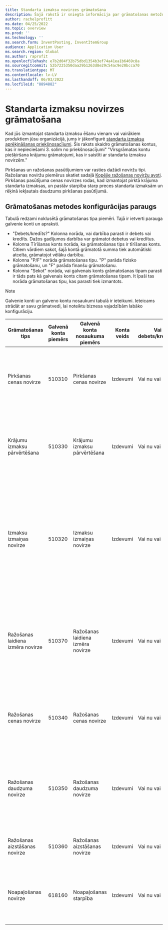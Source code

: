 ```yaml
---
title: Standarta izmaksu novirzes grāmatošana
description: Šajā rakstā ir sniegta informācija par grāmatošanas metožu iestatīšanu standarta izmaksu grāmatošanā.
author: rachelprofitt
ms.date: 04/25/2022
ms.topic: overview
ms.prod: ''
ms.technology: ''
ms.search.form: InventPosting, InventItemGroup
audience: Application User
ms.search.region: Global
ms.author: raprofit
ms.openlocfilehash: e7b2d04f32b75dbd1354b3ef74a41ea1b6469c8a
ms.sourcegitcommit: 52b7225350daa29b1263d8e29c54ac9e20bcca70
ms.translationtype: MT
ms.contentlocale: lv-LV
ms.lasthandoff: 06/03/2022
ms.locfileid: "8894882"
---
```

# <a name="standard-cost-variance-posting"></a>Standarta izmaksu novirzes grāmatošana

Kad jūs izmantojat standarta izmaksu ēšanu vienam vai vairākiem produktiem jūsu organizācijā, jums ir jākonfigurē [standarta izmaksu aprēķināšanas priekšnosacījumi](/supply-chain/cost-management/prerequisites-standard-costs.md). Šis raksts skaidro grāmatošanas kontus, kas ir nepieciešami 3. solim no priekšnosacījumi" "Virsgrāmatas kontu piešķiršana krājumu grāmatojumi, kas ir saistīti ar standarta izmaksu novirzēm."

Pirkšanas un ražošanas pasūtījumiem var rasties dažādi noviržu tipi. Ražošanas noviržu piemērus skatiet sadaļā [Kopējie ražošanas noviržu avoti](/supply-chain/cost-management/common-sources-of-production-variances.md). Pirkšanas pasūtījuma cenas novirzes rodas, kad izmantojat pirktā krājuma standarta izmaksas, un pastāv starpība starp preces standarta izmaksām un rēķinā iekļautais daudzums pirkšanas pasūtījumā.

## <a name="sample-posting-profile-configuration"></a>Grāmatošanas metodes konfigurācijas paraugs

Tabulā redzami noklusētā grāmatošanas tipa piemēri. Tajā ir ietverti parauga galvenie konti un apraksti.

- "Debets/kredīts?" Kolonna norāda, vai darbība parasti ir debets vai kredīts. Dažos gadījumos darbība var grāmatot debetus vai kredītus.
- Kolonna Tīrīšanas konts norāda, ka grāmatošanas tips ir tīrīšanas konts. Citiem vārdiem sakot, šajā kontā grāmatotā summa tiek automātiski atcelta, grāmatojot vēlāku darbību.
- Kolonna "P/F" norāda grāmatošanas tipu. "P" parāda fizisko grāmatošanu, un "F" parāda finanšu grāmatošanu.
- Kolonna "Sekot" norāda, vai galvenais konts grāmatošanas tipam parasti ir tāds pats kā galvenais konts citam grāmatošanas tipam. It īpaši tas norāda grāmatošanas tipu, kas parasti tiek izmantots.

> [!NOTE]
> Galvenie konti un galveno kontu nosaukumi tabulā ir ieteikumi. Ieteicams strādāt ar savu grāmatvedi, lai noteiktu biznesa vajadzībām labāko konfigurāciju.

| Grāmatošanas tips | Galvenā konta piemērs | Galvenā konta nosaukuma piemērs | Konta veids | Vai debets/kredīts? | Dzēšanas konts | P/F | Izpildiet | Apraksts |
|--------------|----------------------|---------------------------|--------------|---------------|------------------|-----|--------|-------------|
| Pirkšanas cenas novirze | 510310 | Pirkšanas cenas novirze | Izdevumi | Vai nu vai | Nē | F | Nav attiecināms | Šo kontu izmanto, kad pirkšanas pasūtījumā pastāv novirze starp pirkšanas cenu un standarta izmaksām. |
| Krājumu izmaksu pārvērtēšana | 510330 | Krājumu izmaksu pārvērtēšana | Izdevumi | Vai nu vai | Nē | F | Nav attiecināms | Šo kontu izmanto, kad standarta izmaksu krājumam tiek aktivizēta jauna izmaksu versija, lai pārvērtētu rīcībā esošos krājumus. |
| Izmaksu izmaiņas novirze | 510320 | Izmaksu izmaiņas novirze | Izdevumi | Vai nu vai | Nē | F | Nav attiecināms | Šo kontu izmanto, kad starp vietām ir atšķirīgas standarta izmaksas vai arī tiek atgriezts krājums un pastāv izmaiņas starp sākotnējām standarta izmaksām un pašreizējām produkta standarta izmaksām. |
| Ražošanas laidiena izmēra novirze | 510370 | Ražošanas laidiena izmēra novirze | Izdevumi | Vai nu vai | Nē | F | Nav attiecināms | Šo kontu izmanto, kad pastāv atšķirības starp materiālu komplektu (MK) aprēķina pamatu un faktisko daudzumu ražošanas pasūtījuma izmaksu aprēķinam. |
| Ražošanas cenas novirze | 510340 | Ražošanas cenas novirze | Izdevumi | Vai nu vai | Nē | F | Nav attiecināms | Šo kontu izmanto, kad pastāv cenu starpība starp prognozētajām izmaksām un faktiskajām ražošanas pasūtījuma izmaksām. |
| Ražošanas daudzuma novirze | 510350 | Ražošanas daudzuma novirze | Izdevumi | Vai nu vai | Nē | F | Nav attiecināms | Šo kontu izmanto, kad starp ražošanas pasūtījuma prognozētajām izmaksām un faktiskajām izmaksām pastāv daudzuma starpība. |
| Ražošanas aizstāšanas novirze | 510360 | Ražošanas aizstāšanas novirze | Izdevumi | Vai nu vai | Nē | F | Nav attiecināms | Šo kontu izmanto, kad ražošanas pasūtījumā ir neparedzēts patēriņš. |
| Noapaļošanas novirze | 618160 | Noapaļošanas starpība | Izdevumi | Vai nu vai | Nē | F | Nav attiecināms | Šo kontu izmanto, kad ir noapaļošanas starpība, kad ražošanas izmaksas tiek aprēķinātas no standarta izmaksām. |
